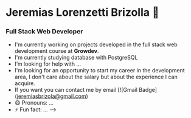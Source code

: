 # Jeremias Lorenzetti Brizolla 👋
### Full Stack Web Developer



- I'm currently working on projects developed in the full stack web development course at **Growdev**.
- I'm currently studying database with PostgreSQL
- I’m looking for help with ...
- I'm looking for an opportunity to start my career in the development area, I don't care about the salary but about the experience I can acquire.
- If you want you can contact me by email [![Gmail Badge] (jeremiasbrizola@gmail.com)
- 😄 Pronouns: ...
- ⚡ Fun fact: ...
-->
